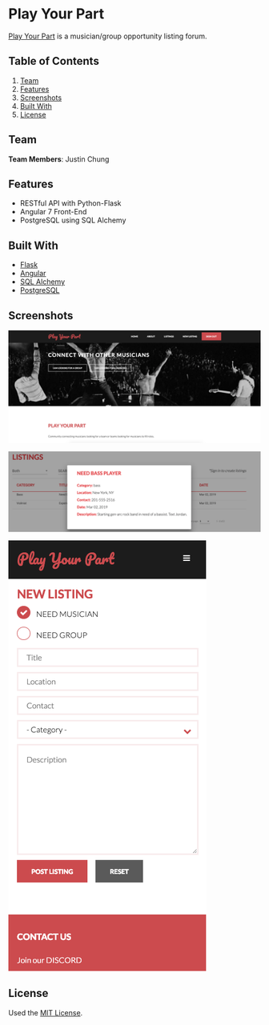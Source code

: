 # Play Your Part

[Play Your Part](https://pyp.today/) is a musician/group opportunity listing forum.

## Table of Contents

1. [Team](#team)
1. [Features](#features)
1. [Screenshots](#screenshots)
1. [Built With](#built-with)
1. [License](#license)

## Team

**Team Members**: Justin Chung

## Features

- RESTful API with Python-Flask
- Angular 7 Front-End
- PostgreSQL using SQL Alchemy

## Built With

- [Flask](http://flask.pocoo.org/)
- [Angular](https://angular.io/)
- [SQL Alchemy](https://www.sqlalchemy.org/)
- [PostgreSQL](https://www.postgresql.org/)

## Screenshots

![Home](screenshots/home.png)

![Listings](screenshots/listing.png)

![Create](screenshots/form.png)

## License

Used the [MIT License](LICENSE.md).

